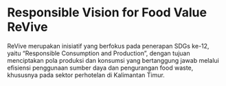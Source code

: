 # Responsible Vision for Food Value ReVive
ReVive merupakan inisiatif yang berfokus pada penerapan SDGs ke-12, yaitu “Responsible Consumption and Production”, dengan tujuan menciptakan pola produksi dan konsumsi yang bertanggung jawab melalui efisiensi penggunaan sumber daya dan pengurangan food waste, khususnya pada sektor perhotelan di Kalimantan Timur.
